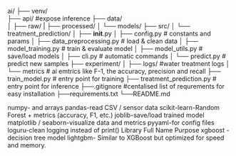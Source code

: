 ai/
├── venv/  
├── api/                           #expose inference
├── data/                    
│   ├── raw/
|   ├── processed/
│   └── models/
├── src/
│   └── treatment_prediction/
│       ├── __init__.py
│       ├── config.py              # constants and params
│       ├── data_preprocessing.py  # load & clean data
│       ├── model_training.py      # train & evaluate model
│       ├── model_utils.py         # save/load models
│       ├── cli.py                 # automatic commands
│       └── predict.py             # predict new samples
├── experiment/
│       ├── logs/                   #water treatment logs
│       └── metrics                # ai emtrics like F-1, the accuracy, precision and recall
├── train_model.py                # entry point for training
├── treatment_prediction.py       # entry point for inference
├──.gitignore                      #centalised list of requrements for easy installation
├──requirements.txt
└──README.md




numpy- and arrays
pandas-read CSV / sensor data
scikit-learn-Random Forest + metrics (accuracy, F1, etc.)
joblib-save/load trained model
matplotlib / seaborn-visualize data and metrics
pyyaml-for config files
loguru-clean logging instead of print()
Library	Full Name	Purpose
xgboost	- decision tree model
lightgbm- Similar to XGBoost but optimized for speed and memory.

